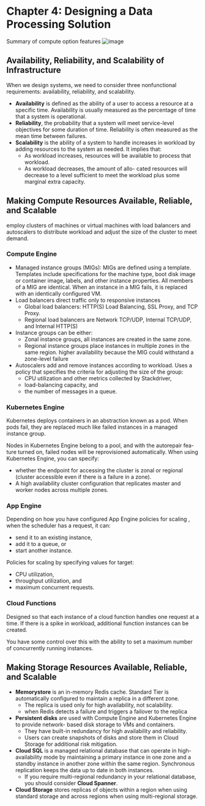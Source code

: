 # Chapter 4: Designing a Data Processing Solution
Summary of compute option features
![image](https://user-images.githubusercontent.com/1645304/135768028-ed245a0a-d201-401b-8612-e6355fb7c4f0.png)

## Availability, Reliability, and Scalability of Infrastructure
When we design systems, we need to consider three nonfunctional requirements: availability, reliability, and scalability.
- **Availability** is defined as the ability of a user to access a resource at a specific time. Availability is usually measured as the percentage of time that a system is operational.
- **Reliability**, the probability that a system will meet service-level objectives for some duration of time. Reliability is often measured as the mean time between failures.
- **Scalability** is the ability of a system to handle increases in workload by adding resources to the system as needed. It implies that:
  - As workload increases, resources will be available to process that workload.
  - As workload decreases, the amount of allo- cated resources will decrease to a level sufficient to meet the workload plus some marginal extra capacity.

## Making Compute Resources Available, Reliable, and Scalable
employ clusters of machines or virtual machines with load balancers and autoscalers to distribute workload and adjust the size of the cluster to meet demand.

### Compute Engine
- Managed instance groups (MIGs): MIGs are defined using a template. Templates include specifications for the machine type, boot disk image or container image, labels, and other instance properties. All members of a MIG are identical. When an instance in a MIG fails, it is replaced with an identically configured VM.
- Load balancers direct traffic only to responsive instances
  - Global load balancers: HTTP(S) Load Balancing, SSL Proxy, and TCP Proxy.
  - Regional load balancers are Network TCP/UDP, Internal TCP/UDP, and Internal HTTP(S)
- Instance groups can be either:
  - Zonal instance groups, all instances are created in the same zone.
  - Regional instance groups place instances in multiple zones in the same region. higher availability because the MIG could withstand a zone-level failure
- Autoscalers add and remove instances according to workload. Uses a policy that specifies the criteria for adjusting the size of the group:
  - CPU utilization and other metrics collected by Stackdriver,
  - load-balancing capacity, and
  - the number of messages in a queue.

### Kubernetes Engine
Kubernetes deploys containers in an abstraction known as a pod. When pods fail, they are replaced much like failed instances in a managed instance group.

Nodes in Kubernetes Engine belong to a pool, and with the autorepair fea- ture turned on, failed nodes will be reprovisioned automatically.
When using Kubernetes Engine, you can specify:
- whether the endpoint for accessing the cluster is zonal or regional (cluster accessible even if there is a failure in a zone).
- A high availability cluster configuration that replicates master and worker nodes across multiple zones.

### App Engine
Depending on how you have configured App Engine policies for scaling , when the scheduler has a request, it can:
- send it to an existing instance,
- add it to a queue, or
- start another instance.

Policies for scaling by specifying values for target:
- CPU utilization,
- throughput utilization, and
- maximum concurrent requests.


### Cloud Functions
Designed so that each instance of a cloud function handles one request at a time. If there is a spike in workload, additional function instances can be created.

You have some control over this with the ability to set a maximum number of concurrently running instances.

## Making Storage Resources Available, Reliable, and Scalable

- **Memorystore** is an in-memory Redis cache. Standard Tier is automatically configured to maintain a replica in a different zone.
  - The replica is used only for high availability, not scalability.
  - when Redis detects a failure and triggers a failover to the replica
- **Persistent disks** are used with Compute Engine and Kubernetes Engine to provide network- based disk storage to VMs and containers.
  - They have built-in redundancy for high availability and reliability.
  - Users can create snapshots of disks and store them in Cloud Storage for additional risk mitigation.
- **Cloud SQL** is a managed relational database that can operate in high-availability mode by maintaining a primary instance in one zone and a standby instance in another zone within the same region. Synchronous replication keeps the data up to date in both instances.
  - If you require multi-regional redundancy in your relational database, you should consider **Cloud Spanner**.
- **Cloud Storage** stores replicas of objects within a region when using standard storage and across regions when using multi-regional storage.
